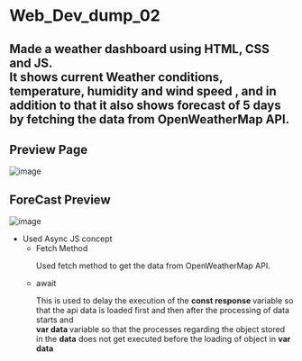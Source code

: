 # Web_Dev_dump_02
## Made a weather dashboard using HTML, CSS and JS. <br> It shows current Weather conditions, temperature, humidity and wind speed , and in addition to that it also shows forecast of 5 days by fetching the data from OpenWeatherMap API.
## Preview Page
![image](https://github.com/DedSec2050/Web_Dev_dump_02/assets/119126965/32ec4c84-334d-4e38-98d8-25688dad6491)

## ForeCast Preview
![image](https://github.com/DedSec2050/Web_Dev_dump_02/assets/119126965/c4a34d2b-43f4-447b-af31-c30833056320)

<ul>
  <li>Used Async JS concept<ul><li>Fetch Method<p>Used fetch method to get the data from OpenWeatherMap API. </p></li>
    <li>await
    <p>This is used to delay the execution of the <b>const response </b> variable so that the api data is loaded first and then after the processing of data starts and<br>
    <b>var data </b> variable so that the processes regarding the object stored in the <b>data</b> does not get executed before the loading of object in <b>var data</b></p></li>
  </ul>
  </li>
</ul>
